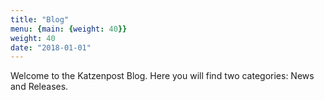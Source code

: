 ```yaml
---
title: "Blog"
menu: {main: {weight: 40}}
weight: 40
date: "2018-01-01"
---
```


Welcome to the Katzenpost Blog. Here you will find two categories: News and Releases.
